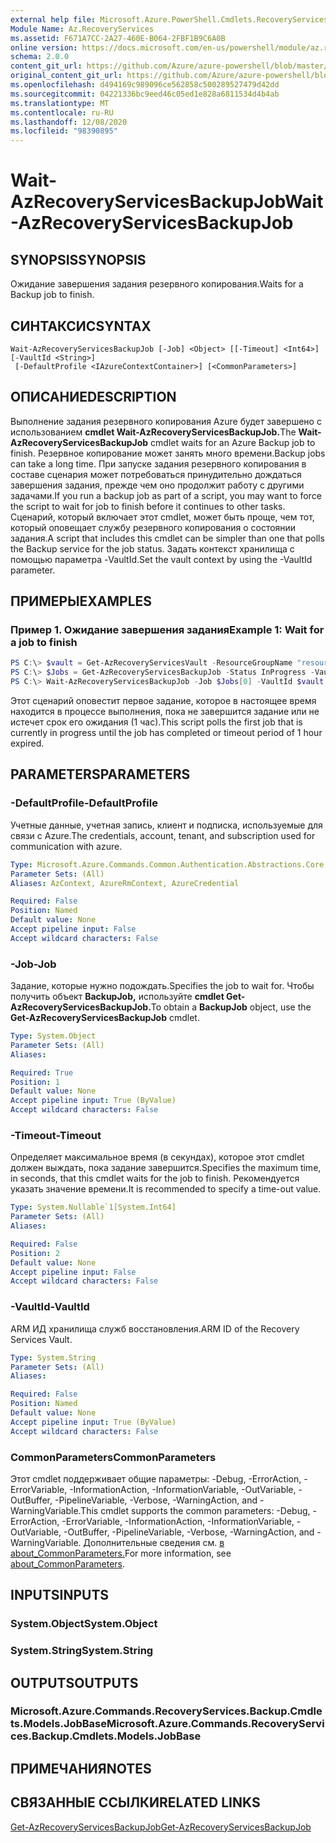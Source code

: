 ```yaml
---
external help file: Microsoft.Azure.PowerShell.Cmdlets.RecoveryServices.Backup.dll-Help.xml
Module Name: Az.RecoveryServices
ms.assetid: F671A7CC-2A27-460E-B064-2FBF1B9C6A0B
online version: https://docs.microsoft.com/en-us/powershell/module/az.recoveryservices/wait-azrecoveryservicesbackupjob
schema: 2.0.0
content_git_url: https://github.com/Azure/azure-powershell/blob/master/src/RecoveryServices/RecoveryServices/help/Wait-AzRecoveryServicesBackupJob.md
original_content_git_url: https://github.com/Azure/azure-powershell/blob/master/src/RecoveryServices/RecoveryServices/help/Wait-AzRecoveryServicesBackupJob.md
ms.openlocfilehash: d494169c989096ce562858c500289527479d42dd
ms.sourcegitcommit: 04221336bc9eed46c05ed1e828a6811534d4b4ab
ms.translationtype: MT
ms.contentlocale: ru-RU
ms.lasthandoff: 12/08/2020
ms.locfileid: "98390895"
---
```

# <span data-ttu-id="66dc5-101">Wait-AzRecoveryServicesBackupJob</span><span class="sxs-lookup"><span data-stu-id="66dc5-101">Wait-AzRecoveryServicesBackupJob</span></span>

## <span data-ttu-id="66dc5-102">SYNOPSIS</span><span class="sxs-lookup"><span data-stu-id="66dc5-102">SYNOPSIS</span></span>

<span data-ttu-id="66dc5-103">Ожидание завершения задания резервного копирования.</span><span class="sxs-lookup"><span data-stu-id="66dc5-103">Waits for a Backup job to finish.</span></span>

## <span data-ttu-id="66dc5-104">СИНТАКСИС</span><span class="sxs-lookup"><span data-stu-id="66dc5-104">SYNTAX</span></span>

```
Wait-AzRecoveryServicesBackupJob [-Job] <Object> [[-Timeout] <Int64>] [-VaultId <String>]
 [-DefaultProfile <IAzureContextContainer>] [<CommonParameters>]
```

## <span data-ttu-id="66dc5-105">ОПИСАНИЕ</span><span class="sxs-lookup"><span data-stu-id="66dc5-105">DESCRIPTION</span></span>

<span data-ttu-id="66dc5-106">Выполнение задания резервного копирования Azure будет завершено с использованием **cmdlet Wait-AzRecoveryServicesBackupJob.**</span><span class="sxs-lookup"><span data-stu-id="66dc5-106">The **Wait-AzRecoveryServicesBackupJob** cmdlet waits for an Azure Backup job to finish.</span></span>
<span data-ttu-id="66dc5-107">Резервное копирование может занять много времени.</span><span class="sxs-lookup"><span data-stu-id="66dc5-107">Backup jobs can take a long time.</span></span>
<span data-ttu-id="66dc5-108">При запуске задания резервного копирования в составе сценария может потребоваться принудительно дождаться завершения задания, прежде чем оно продолжит работу с другими задачами.</span><span class="sxs-lookup"><span data-stu-id="66dc5-108">If you run a backup job as part of a script, you may want to force the script to wait for job to finish before it continues to other tasks.</span></span>
<span data-ttu-id="66dc5-109">Сценарий, который включает этот cmdlet, может быть проще, чем тот, который оповещает службу резервного копирования о состоянии задания.</span><span class="sxs-lookup"><span data-stu-id="66dc5-109">A script that includes this cmdlet can be simpler than one that polls the Backup service for the job status.</span></span>
<span data-ttu-id="66dc5-110">Задать контекст хранилища с помощью параметра -VaultId.</span><span class="sxs-lookup"><span data-stu-id="66dc5-110">Set the vault context by using the -VaultId parameter.</span></span>

## <span data-ttu-id="66dc5-111">ПРИМЕРЫ</span><span class="sxs-lookup"><span data-stu-id="66dc5-111">EXAMPLES</span></span>

### <span data-ttu-id="66dc5-112">Пример 1. Ожидание завершения задания</span><span class="sxs-lookup"><span data-stu-id="66dc5-112">Example 1: Wait for a job to finish</span></span>

```powershell
PS C:\> $vault = Get-AzRecoveryServicesVault -ResourceGroupName "resourceGroup" -Name "vaultName"
PS C:\> $Jobs = Get-AzRecoveryServicesBackupJob -Status InProgress -VaultId $vault.ID
PS C:\> Wait-AzRecoveryServicesBackupJob -Job $Jobs[0] -VaultId $vault.ID -Timeout 3600
```

<span data-ttu-id="66dc5-113">Этот сценарий оповестит первое задание, которое в настоящее время находится в процессе выполнения, пока не завершится задание или не истечет срок его ожидания (1 час).</span><span class="sxs-lookup"><span data-stu-id="66dc5-113">This script polls the first job that is currently in progress until the job has completed or timeout period of 1 hour expired.</span></span>

## <span data-ttu-id="66dc5-114">PARAMETERS</span><span class="sxs-lookup"><span data-stu-id="66dc5-114">PARAMETERS</span></span>

### <span data-ttu-id="66dc5-115">-DefaultProfile</span><span class="sxs-lookup"><span data-stu-id="66dc5-115">-DefaultProfile</span></span>

<span data-ttu-id="66dc5-116">Учетные данные, учетная запись, клиент и подписка, используемые для связи с Azure.</span><span class="sxs-lookup"><span data-stu-id="66dc5-116">The credentials, account, tenant, and subscription used for communication with azure.</span></span>

```yaml
Type: Microsoft.Azure.Commands.Common.Authentication.Abstractions.Core.IAzureContextContainer
Parameter Sets: (All)
Aliases: AzContext, AzureRmContext, AzureCredential

Required: False
Position: Named
Default value: None
Accept pipeline input: False
Accept wildcard characters: False
```

### <span data-ttu-id="66dc5-117">-Job</span><span class="sxs-lookup"><span data-stu-id="66dc5-117">-Job</span></span>

<span data-ttu-id="66dc5-118">Задание, которые нужно подождать.</span><span class="sxs-lookup"><span data-stu-id="66dc5-118">Specifies the job to wait for.</span></span>
<span data-ttu-id="66dc5-119">Чтобы получить объект **BackupJob,** используйте **cmdlet Get-AzRecoveryServicesBackupJob.**</span><span class="sxs-lookup"><span data-stu-id="66dc5-119">To obtain a **BackupJob** object, use the **Get-AzRecoveryServicesBackupJob** cmdlet.</span></span>

```yaml
Type: System.Object
Parameter Sets: (All)
Aliases:

Required: True
Position: 1
Default value: None
Accept pipeline input: True (ByValue)
Accept wildcard characters: False
```

### <span data-ttu-id="66dc5-120">-Timeout</span><span class="sxs-lookup"><span data-stu-id="66dc5-120">-Timeout</span></span>

<span data-ttu-id="66dc5-121">Определяет максимальное время (в секундах), которое этот cmdlet должен выждать, пока задание завершится.</span><span class="sxs-lookup"><span data-stu-id="66dc5-121">Specifies the maximum time, in seconds, that this cmdlet waits for the job to finish.</span></span>
<span data-ttu-id="66dc5-122">Рекомендуется указать значение времени.</span><span class="sxs-lookup"><span data-stu-id="66dc5-122">It is recommended to specify a time-out value.</span></span>

```yaml
Type: System.Nullable`1[System.Int64]
Parameter Sets: (All)
Aliases:

Required: False
Position: 2
Default value: None
Accept pipeline input: False
Accept wildcard characters: False
```

### <span data-ttu-id="66dc5-123">-VaultId</span><span class="sxs-lookup"><span data-stu-id="66dc5-123">-VaultId</span></span>

<span data-ttu-id="66dc5-124">ARM ИД хранилища служб восстановления.</span><span class="sxs-lookup"><span data-stu-id="66dc5-124">ARM ID of the Recovery Services Vault.</span></span>

```yaml
Type: System.String
Parameter Sets: (All)
Aliases:

Required: False
Position: Named
Default value: None
Accept pipeline input: True (ByValue)
Accept wildcard characters: False
```

### <span data-ttu-id="66dc5-125">CommonParameters</span><span class="sxs-lookup"><span data-stu-id="66dc5-125">CommonParameters</span></span>
<span data-ttu-id="66dc5-126">Этот cmdlet поддерживает общие параметры: -Debug, -ErrorAction, -ErrorVariable, -InformationAction, -InformationVariable, -OutVariable, -OutBuffer, -PipelineVariable, -Verbose, -WarningAction, and -WarningVariable.</span><span class="sxs-lookup"><span data-stu-id="66dc5-126">This cmdlet supports the common parameters: -Debug, -ErrorAction, -ErrorVariable, -InformationAction, -InformationVariable, -OutVariable, -OutBuffer, -PipelineVariable, -Verbose, -WarningAction, and -WarningVariable.</span></span> <span data-ttu-id="66dc5-127">Дополнительные сведения см. [в about_CommonParameters.](http://go.microsoft.com/fwlink/?LinkID=113216)</span><span class="sxs-lookup"><span data-stu-id="66dc5-127">For more information, see [about_CommonParameters](http://go.microsoft.com/fwlink/?LinkID=113216).</span></span>

## <span data-ttu-id="66dc5-128">INPUTS</span><span class="sxs-lookup"><span data-stu-id="66dc5-128">INPUTS</span></span>

### <span data-ttu-id="66dc5-129">System.Object</span><span class="sxs-lookup"><span data-stu-id="66dc5-129">System.Object</span></span>

### <span data-ttu-id="66dc5-130">System.String</span><span class="sxs-lookup"><span data-stu-id="66dc5-130">System.String</span></span>

## <span data-ttu-id="66dc5-131">OUTPUTS</span><span class="sxs-lookup"><span data-stu-id="66dc5-131">OUTPUTS</span></span>

### <span data-ttu-id="66dc5-132">Microsoft.Azure.Commands.RecoveryServices.Backup.Cmdlets.Models.JobBase</span><span class="sxs-lookup"><span data-stu-id="66dc5-132">Microsoft.Azure.Commands.RecoveryServices.Backup.Cmdlets.Models.JobBase</span></span>

## <span data-ttu-id="66dc5-133">ПРИМЕЧАНИЯ</span><span class="sxs-lookup"><span data-stu-id="66dc5-133">NOTES</span></span>

## <span data-ttu-id="66dc5-134">СВЯЗАННЫЕ ССЫЛКИ</span><span class="sxs-lookup"><span data-stu-id="66dc5-134">RELATED LINKS</span></span>

[<span data-ttu-id="66dc5-135">Get-AzRecoveryServicesBackupJob</span><span class="sxs-lookup"><span data-stu-id="66dc5-135">Get-AzRecoveryServicesBackupJob</span></span>](./Get-AzRecoveryServicesBackupJob.md)
